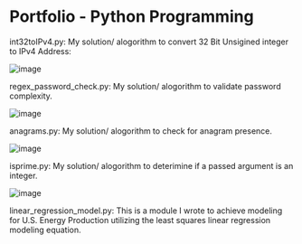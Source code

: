 # Portfolio - Python Programming

int32toIPv4.py: My solution/ alogorithm to convert 32 Bit Unsigined integer to IPv4 Address:

![image](https://user-images.githubusercontent.com/103531175/191865320-8b4cf432-d477-4451-9c63-6e8fcb801b6b.png)

regex_password_check.py: My solution/ alogorithm to validate password complexity.

![image](https://user-images.githubusercontent.com/103531175/191817444-2cf0d3e4-0aa7-466d-bf6e-fee3820be514.png)

anagrams.py: My solution/ alogorithm to check for anagram presence. 

![image](https://user-images.githubusercontent.com/103531175/191586362-69e6cd3f-543d-4ee9-a77e-9a16e6f54884.png)

isprime.py: My solution/ alogorithm to deterimine if a passed argument is an integer.

![image](https://user-images.githubusercontent.com/103531175/191585810-814c6447-43e2-48ae-aa6d-363bef7bd214.png)

linear_regression_model.py: This is a module I wrote to achieve modeling for U.S. Energy Production utilizing the least squares linear regression modeling equation. 
